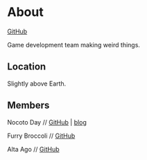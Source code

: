# About

<div class="center">

[GitHub](https://github.com/eggricesoy)

</div>

Game development team making weird things.

## Location

Slightly above Earth.

## Members

Nocoto Day // [GitHub](https://github.com/notcodingtoday) | [blog](https://notcoding.today)

Furry Broccoli // [GitHub](https://github.com/furry-broccoli)

Alta Ago // [GitHub](https://github.com/AltaAgo)
